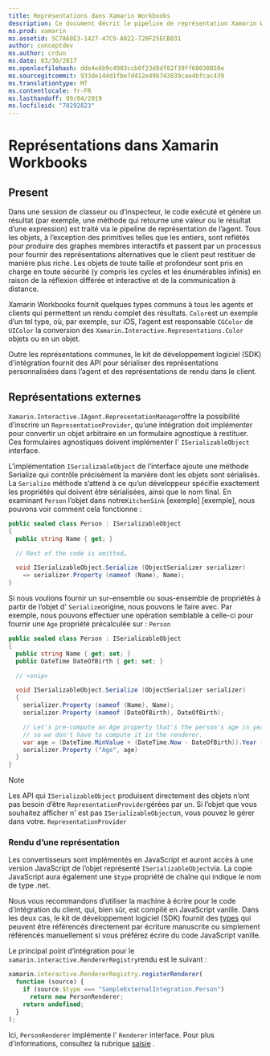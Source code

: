 ```yaml
---
title: Représentations dans Xamarin Workbooks
description: Ce document décrit le pipeline de représentation Xamarin Workbooks, qui permet le rendu de résultats enrichis pour tout code qui retourne une valeur.
ms.prod: xamarin
ms.assetid: 5C7A60E3-1427-47C9-A022-720F25ECB031
author: conceptdev
ms.author: crdun
ms.date: 03/30/2017
ms.openlocfilehash: dde4e6b9c4903ccb0f23d8df82f39ff68030850e
ms.sourcegitcommit: 933de144d1fbe7d412e49b743839cae4bfcac439
ms.translationtype: MT
ms.contentlocale: fr-FR
ms.lasthandoff: 09/04/2019
ms.locfileid: "70292823"
---
```

# <a name="representations-in-xamarin-workbooks"></a>Représentations dans Xamarin Workbooks

## <a name="representations"></a>Present

Dans une session de classeur ou d’inspecteur, le code exécuté et génère un résultat (par exemple, une méthode qui retourne une valeur ou le résultat d’une expression) est traité via le pipeline de représentation de l’agent. Tous les objets, à l’exception des primitives telles que les entiers, sont reflétés pour produire des graphes membres interactifs et passent par un processus pour fournir des représentations alternatives que le client peut restituer de manière plus riche. Les objets de toute taille et profondeur sont pris en charge en toute sécurité (y compris les cycles et les énumérables infinis) en raison de la réflexion différée et interactive et de la communication à distance.

Xamarin Workbooks fournit quelques types communs à tous les agents et clients qui permettent un rendu complet des résultats. `Color`est un exemple d’un tel type, où, par exemple, sur iOS, l’agent est responsable `CGColor` de `UIColor` la conversion des `Xamarin.Interactive.Representations.Color` objets ou en un objet.

Outre les représentations communes, le kit de développement logiciel (SDK) d’intégration fournit des API pour sérialiser des représentations personnalisées dans l’agent et des représentations de rendu dans le client.

## <a name="external-representations"></a>Représentations externes

`Xamarin.Interactive.IAgent.RepresentationManager`offre la possibilité d’inscrire un `RepresentationProvider`, qu’une intégration doit implémenter pour convertir un objet arbitraire en un formulaire agnostique à restituer. Ces formulaires agnostiques doivent implémenter l' `ISerializableObject` interface.

L’implémentation `ISerializableObject` de l’interface ajoute une méthode Serialize qui contrôle précisément la manière dont les objets sont sérialisés. La `Serialize` méthode s’attend à ce qu’un développeur spécifie exactement les propriétés qui doivent être sérialisées, ainsi que le nom final. En examinant `Person` l’objet dans notre`KitchenSink` [exemple] [exemple], nous pouvons voir comment cela fonctionne :

```csharp
public sealed class Person : ISerializableObject
{
  public string Name { get; }

  // Rest of the code is omitted…

  void ISerializableObject.Serialize (ObjectSerializer serializer)
    => serializer.Property (nameof (Name), Name);
}
```

Si nous voulions fournir un sur-ensemble ou sous-ensemble de propriétés à partir de l’objet d' `Serialize`origine, nous pouvons le faire avec. Par exemple, nous pouvons effectuer une opération semblable à celle-ci pour fournir une `Age` propriété précalculée sur : `Person`

```csharp
public sealed class Person : ISerializableObject
{
  public string Name { get; set; }
  public DateTime DateOfBirth { get; set; }

  // <snip>

  void ISerializableObject.Serialize (ObjectSerializer serializer)
  {
    serializer.Property (nameof (Name), Name);
    serializer.Property (nameof (DateOfBirth), DateOfBirth);

    // Let's pre-compute an Age property that's the person's age in years,
    // so we don't have to compute it in the renderer.
    var age = (DateTime.MinValue + (DateTime.Now - DateOfBirth)).Year - 1;
    serializer.Property ("Age", age)
  }
}
```

> [!NOTE]
> Les API qui `ISerializableObject` produisent directement des objets n’ont pas besoin d’être `RepresentationProvider`gérées par un. Si l’objet que vous souhaitez afficher n' est pas `ISerializableObject`un, vous pouvez le gérer dans votre. `RepresentationProvider`

### <a name="rendering-a-representation"></a>Rendu d’une représentation

Les convertisseurs sont implémentés en JavaScript et auront accès à une version JavaScript de l’objet représenté `ISerializableObject`via. La copie JavaScript aura également une `$type` propriété de chaîne qui indique le nom de type .net.

Nous vous recommandons d’utiliser la machine à écrire pour le code d’intégration du client, qui, bien sûr, est compilé en JavaScript vanille. Dans les deux cas, le kit de développement logiciel (SDK) fournit des [types][typings] qui peuvent être référencés directement par écriture manuscrite ou simplement référencés manuellement si vous préférez écrire du code JavaScript vanille.

Le principal point d’intégration pour le `xamarin.interactive.RendererRegistry`rendu est le suivant :

```js
xamarin.interactive.RendererRegistry.registerRenderer(
  function (source) {
    if (source.$type === "SampleExternalIntegration.Person")
      return new PersonRenderer;
    return undefined;
  }
);
```

Ici, `PersonRenderer` implémente l' `Renderer` interface. Pour plus d’informations, consultez la rubrique [saisie][typings] .

[typings]: https://github.com/xamarin/Workbooks/blob/master/SDK/typings/xamarin-interactive.d.ts
